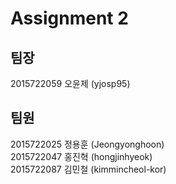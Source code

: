 # Assignment 2

## 팀장   
   
2015722059 오윤제 (yjosp95)


## 팀원
   
2015722025 정용훈 (Jeongyonghoon)   
2015722047 홍진혁 (hongjinhyeok)   
2015722087 김민철 (kimmincheol-kor)   
